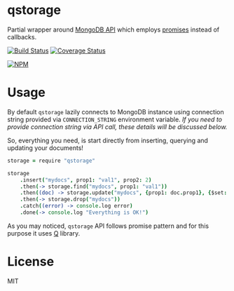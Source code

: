 qstorage
========

Partial wrapper around [MongoDB API](https://github.com/mongodb/node-mongodb-native) which employs [promises](https://github.com/kriskowal/q) instead of callbacks.

[![Build Status](https://secure.travis-ci.org/titarenko/node-qstorage.png?branch=master)](https://travis-ci.org/titarenko/node-qstorage) [![Coverage Status](https://coveralls.io/repos/titarenko/node-qstorage/badge.png)](https://coveralls.io/r/titarenko/node-qstorage)

[![NPM](https://nodei.co/npm/qstorage.png?downloads=true&stars=true)](https://nodei.co/npm/qstorage/)

Usage
=====

By default `qstorage` lazily connects to MongoDB instance using connection string provided via `CONNECTION_STRING` environment variable.
*If you need to provide connection string via API call, these details will be discussed below.*

So, everything you need, is start directly from inserting, querying and updating your documents!

```coffee
storage = require "qstorage"

storage
	.insert("mydocs", prop1: "val1", prop2: 2)
	.then(-> storage.find("mydocs", prop1: "val1"))
	.then((doc) -> storage.update("mydocs", {prop1: doc.prop1}, {$set: prop2: 3}))
	.then(-> storage.drop("mydocs"))
	.catch((error) -> console.log error)
	.done(-> console.log "Everything is OK!")
```

As you may noticed, `qstorage` API follows promise pattern and for this purpose it uses [Q](https://github.com/kriskowal/q) library. 

License
=======

MIT

